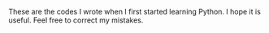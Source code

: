These are the codes I wrote when I first started learning Python. I hope it is useful. Feel free to correct my mistakes.
